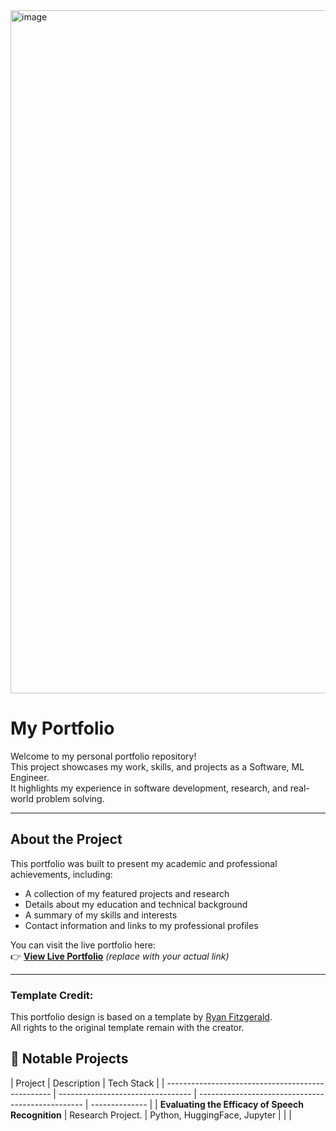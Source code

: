 <img width="1943" height="1093" alt="image" src="https://github.com/user-attachments/assets/cc2ff955-17c2-48c7-81c8-479a0f061850" />

# My Portfolio

Welcome to my personal portfolio repository!  
This project showcases my work, skills, and projects as a Software, ML Engineer.  
It highlights my experience in software development, research, and real-world problem solving.

---

## About the Project

This portfolio was built to present my academic and professional achievements, including:

- A collection of my featured projects and research
- Details about my education and technical background
- A summary of my skills and interests
- Contact information and links to my professional profiles

You can visit the live portfolio here:  
👉 **[View Live Portfolio](https://your-portfolio-link.com)** _(replace with your actual link)_

---

### **Template Credit:**

This portfolio design is based on a template by [Ryan Fitzgerald](https://github.com/RyanFitzgerald/devportfolio).  
All rights to the original template remain with the creator.

## 🧠 Notable Projects

| Project                                           | Description                       | Tech Stack                                        |
| ------------------------------------------------- | --------------------------------- | ------------------------------------------------- | -------------- |
| **Evaluating the Efficacy of Speech Recognition** | Research Project.                 | Python, HuggingFace, Jupyter                      |
| <!--                                              | **[Other Project Name]**          | Brief one-line summary of what it does or solves. | React, Node.js |
| **[Another Project]**                             | Describe impact or functionality. | HTML, CSS, JavaScript                             | -->            |
